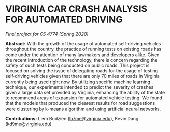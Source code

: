 # VIRGINIA CAR CRASH ANALYSIS FOR AUTOMATED DRIVING

*Final project for CS 4774 (Spring 2020)*
  
**Abstract:** With the growth of the usage of automated self-driving vehicles throughout the country, the practice of running tests on existing roads has come under the attention of many lawmakers and developers alike. Given the recent introduction of the technology, there is concern regarding the safety of such tests being conducted on public roads. This project is focused on solving the issue of delegating roads for the usage of testing self-driving vehicles given that there are only 70 miles of roads in Virginia currently being used right now. By utilizing specific machine learning technique, our experiments intended to predict the severity of crashes given a large data set provided by Virginia, enhancing the ability of the state to recommend areas of expansion for automated vehicle testing. We found that the models that produced the clearest results for road suggestions were clustering by k-means algorithm and using artificial neural networks.
  
**Contributions:** Liem Budzien (lb7me@virginia.edu), Kevin Dang (kd9me@virginia.edu)
